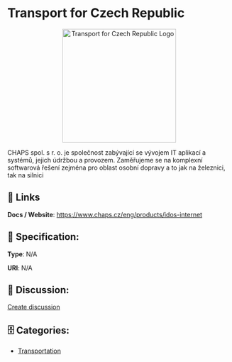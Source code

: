 # Transport for Czech Republic
<p align="center">
    <img width="256" src="https://raw.githubusercontent.com/apis-list/apis-list/main/apis/transport-for-czech-republic/logo_256x256.png" alt="Transport for Czech Republic Logo"/>
</p>

CHAPS spol. s r. o.  je společnost zabývající se vývojem IT aplikací a systémů, jejich údržbou a provozem.  Zaměřujeme se na komplexní softwarová řešení zejména pro oblast osobní dopravy a to jak na železnici, tak na silnici

##  🔗 Links
**Docs / Website**: https://www.chaps.cz/eng/products/idos-internet

## 🧬 Specification:
**Type**: N/A

**URI**: N/A

## 💬 Discussion:
[Create discussion](https://github.com/apis-list/apis-list/discussions/new)

## 🗄️ Categories:
- [Transportation](https://github.com/apis-list/apis-list#transportation)



